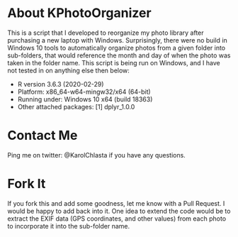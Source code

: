 About KPhotoOrganizer
=====================
This is a script that I developed to reorganize my photo library after purchasing a new laptop with Windows. Surprisingly, there were no build in Windows 10 tools to automatically organize photos from a given folder into sub-folders, that would reference the month and day of when the photo was taken in the folder name. This script is being run on Windows, and I have not tested in on anything else then below:
* R version 3.6.3 (2020-02-29)
* Platform: x86_64-w64-mingw32/x64 (64-bit)
* Running under: Windows 10 x64 (build 18363)
* Other attached packages: [1] dplyr_1.0.0

Contact Me
==========
Ping me on twitter: @KarolChlasta if you have any questions.

Fork It
=======
If you fork this and add some goodness, let me know with a Pull Request. I would be happy to add back into it.
One idea to extend the code would be to extract the EXIF data (GPS coordinates, and other values)
from each photo to incorporate it into the sub-folder name.
